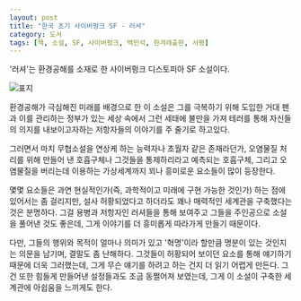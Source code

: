 ```yaml
---
layout: post
title: "한국 초기 사이버펑크 SF - 러셔"
category: 도서
tags: [책, 소설, SF, 사이버펑크, 백민석, 한겨레출판, 서평]
---
```


'러셔'는
환경공해를 소재로 한 사이버펑크 디스토피아 SF 소설이다.

![표지](https://lh3.googleusercontent.com/ZcaDH2i6LyS7oNts2ak9Q3dNG1jQCH-SlDEjE1KuTwA0miLpNxRvdfhrs0nIDCRu7ym1SB9gqrWr2A=s480)

환경공해가 극심해진 미래를 배경으로 한 이 소설은
그를 극복하기 위해 도입한 거대 팬과 이를 관리하는 정부가 있는 세상 속에서
그런 세태에 불만을 가져 테러를 통해 자신들의 의지를 내보이고자하는
저항자들의 이야기를 주 줄기로 하고있다.

그러면서 마치 무협소설을 연상케 하는 능력자나 초월자 같은 존재라던가,
오염물질 처리를 위해 만들어 낸 호흡구체나 그것들을 통제하리라고 예측되는 호흡구체,
그리고 오염물질을 버리는데 이용하는 가상세계까지
꾀나 흥미로운 요소들이 많이 등장한다.

몇몇 요소들은 과연 현실적인가(즉, 과학적이고 미래에 구현 가능한 것인가) 하는 점에 있어서는 좀 걸리지만,
설사 허황되었다고 하더라도 꽤나 매력적인 세계관을 구축했다는 것은 분명하다.
그걸 용병과 저항자인 러셔들을 통해 보여주고
그들을 주인공으로 소설을 풀어낸 것도 좋은데,
그게 이야기를 더 흥미롭게 따라가게 만들기 때문이다.

다만, 그들의 행위와 목적이 얼마나 의미가 있고 '혁명'이라 할만큼 명분이 있는 것인지는 의문을 남기며,
결말도 좀 난해하다.
그것들이 허황되어 보이던 요소를 통해 얘기하기 때문에 더욱 그러했는데,
그게 무슨 얘기를 하려고 하는 건지 더 읽기 어렵게 만든다.
그건 또한 힘들게 만들어낸 설정들과도 조금 동쩔어져 보였는데,
그게 이 소설이 구축한 세계관에 아쉽움을 느끼게도 한다.

